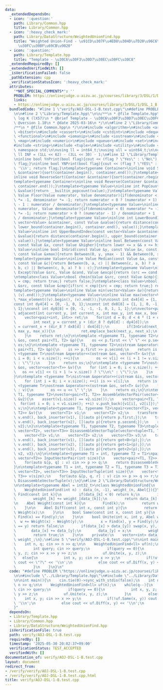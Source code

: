 ```yaml
---
data:
  _extendedDependsOn:
  - icon: ':question:'
    path: Library/Common.hpp
    title: Library/Common.hpp
  - icon: ':heavy_check_mark:'
    path: Library/DataStructure/WeightedUnionFind.hpp
    title: "Weighted Union-Find - \u91CD\u307F\u4ED8\u304D\u7D20\u96C6\u5408\u30C7\
      \u30FC\u30BF\u69CB\u9020"
  - icon: ':question:'
    path: Library/Template.hpp
    title: "Template - \u30C6\u30F3\u30D7\u30EC\u30FC\u30C8"
  _extendedRequiredBy: []
  _extendedVerifiedWith: []
  _isVerificationFailed: false
  _pathExtension: cpp
  _verificationStatusIcon: ':heavy_check_mark:'
  attributes:
    '*NOT_SPECIAL_COMMENTS*': ''
    PROBLEM: https://onlinejudge.u-aizu.ac.jp/courses/library/3/DSL/1/DSL_1_B
    links:
    - https://onlinejudge.u-aizu.ac.jp/courses/library/3/DSL/1/DSL_1_B
  bundledCode: "#line 1 \"verify/AOJ-DSL-1-B.test.cpp\"\n#define PROBLEM \"https://onlinejudge.u-aizu.ac.jp/courses/library/3/DSL/1/DSL_1_B\"\
    \n\n#line 2 \"Library/Template.hpp\"\n\n/**\n * @file Template.hpp\n * @author\
    \ log K (lX57)\n * @brief Template - \u30C6\u30F3\u30D7\u30EC\u30FC\u30C8\n *\
    \ @version 1.10\n * @date 2025-03-16\n */\n\n#line 2 \"Library/Common.hpp\"\n\n\
    /**\n * @file Common.hpp\n */\n\n#include <algorithm>\n#include <array>\n#include\
    \ <bitset>\n#include <cassert>\n#include <cstdint>\n#include <deque>\n#include\
    \ <functional>\n#include <iomanip>\n#include <iostream>\n#include <limits>\n#include\
    \ <map>\n#include <numeric>\n#include <queue>\n#include <set>\n#include <stack>\n\
    #include <string>\n#include <tuple>\n#include <utility>\n#include <vector>\nusing\
    \ namespace std;\n\nusing ll = int64_t;\nusing ull = uint64_t;\n\nconstexpr const\
    \ ll INF = (1LL << 62) - (3LL << 30) - 1;\n#line 12 \"Library/Template.hpp\"\n\
    \ninline bool YnPrint(bool flag){cout << (flag ? \"Yes\" : \"No\") << '\\n'; return\
    \ flag;}\ninline bool YNPrint(bool flag){cout << (flag ? \"YES\" : \"NO\") <<\
    \ '\\n'; return flag;}\ntemplate<typename Container>\ninline void Sort(Container\
    \ &container){sort(container.begin(), container.end());}\ntemplate<typename Container>\n\
    inline void ReverseSort(Container &container){sort(container.rbegin(), container.rend());}\n\
    template<typename Container>\ninline void Reverse(Container &container){reverse(container.begin(),\
    \ container.end());}\ntemplate<typename Value>\ninline int PopCount(const Value\
    \ &value){return __builtin_popcount(value);}\ntemplate<typename Value>\ninline\
    \ Value Floor(Value numerator, Value denominator){if(denominator < 0) numerator\
    \ *= -1, denominator *= -1; return numerator < 0 ? (numerator + 1) / denominator\
    \ - 1 : numerator / denominator;}\ntemplate<typename Value>\ninline Value Ceil(Value\
    \ numerator, Value denominator){if(denominator < 0) numerator *= -1, denominator\
    \ *= -1; return numerator > 0 ? (numerator - 1) / denominator + 1 : numerator\
    \ / denominator;}\ntemplate<typename Value>\ninline int LowerBoundIndex(const\
    \ vector<Value> &container, const Value &value){return distance(container.begin(),\
    \ lower_bound(container.begin(), container.end(), value));}\ntemplate<typename\
    \ Value>\ninline int UpperBoundIndex(const vector<Value> &container, const Value\
    \ &value){return distance(container.begin(), upper_bound(container.begin(), container.end(),\
    \ value));}\ntemplate<typename Value>\ninline bool Between(const Value &lower,\
    \ const Value &x, const Value &higher){return lower <= x && x <= higher;}\ntemplate<typename\
    \ Value>\ninline bool InGrid(const Value &y, const Value &x, const Value &ymax,\
    \ const Value &xmax){return Between(0, y, ymax - 1) && Between(0, x, xmax - 1);}\n\
    template<typename Value>\ninline Value Median(const Value &a, const Value &b,\
    \ const Value &c){return Between(b, a, c) || Between(c, a, b) ? a : (Between(a,\
    \ b, c) || Between(c, b, a) ? b : c);}\ntemplate<typename Value>\ninline Value\
    \ Except(Value &src, Value &cond, Value &excp){return (src == cond ? excp : src);}\n\
    \ntemplate<class Value>\nbool chmin(Value &src, const Value &cmp){if(src > cmp){src\
    \ = cmp; return true;} return false;}\ntemplate<class Value>\nbool chmax(Value\
    \ &src, const Value &cmp){if(src < cmp){src = cmp; return true;} return false;}\n\
    template<typename Value>\ninline Value min(vector<Value> &v){return *min_element((v).begin(),\
    \ (v).end());}\ntemplate<typename Value>\ninline Value max(vector<Value> &v){return\
    \ *max_element((v).begin(), (v).end());}\n\nconst int dx4[4] = {1, 0, -1, 0};\n\
    const int dy4[4] = {0, -1, 0, 1};\nconst int dx8[8] = {1, 1, 0, -1, -1, -1, 0,\
    \ 1};\nconst int dy8[8] = {0, -1, -1, -1, 0, 1, 1, 1};\n\nvector<pair<int, int>>\
    \ adjacent(int current_y, int current_x, int max_y, int max_x, bool dir_8 = false){\n\
    \    vector<pair<int, int>> ret;\n    for(int d = 0; d < 4 * (1 + dir_8); ++d){\n\
    \        int next_y = current_y + (dir_8 ? dy8[d] : dy4[d]);\n        int next_x\
    \ = current_x + (dir_8 ? dx8[d] : dx4[d]);\n        if(InGrid(next_y, next_x,\
    \ max_y, max_x)){\n            ret.emplace_back(next_y, next_x);\n        }\n\
    \    }\n    return ret;\n}\n\ntemplate <typename T1, typename T2>\nostream &operator<<(ostream\
    \ &os, const pair<T1, T2> &p){\n    os << p.first << \" \" << p.second;\n    return\
    \ os;\n}\n\ntemplate <typename T1, typename T2>\nistream &operator>>(istream &is,\
    \ pair<T1, T2> &p){\n    is >> p.first >> p.second;\n    return is;\n}\n\ntemplate\
    \ <typename T>\nostream &operator<<(ostream &os, vector<T> &v){\n    for (int\
    \ i = 0; i < v.size(); ++i){\n        os << v[i] << (i + 1 != v.size() ? \" \"\
    \ : \"\");\n    }\n    return os;\n}\n\ntemplate <typename T>\nostream &operator<<(ostream\
    \ &os, vector<vector<T>> &v){\n    for (int i = 0; i < v.size(); ++i){\n     \
    \   os << v[i] << (i + 1 != v.size() ? \"\\n\" : \"\");\n    }\n    return os;\n\
    }\n\ntemplate <typename T>\nistream &operator>>(istream &is, vector<T> &v){\n\
    \    for (int i = 0; i < v.size(); ++i) is >> v[i];\n    return is;\n}\n\ntemplate\
    \ <typename T>\nostream &operator<<(ostream &os, set<T> &v){\n    for (auto &u\
    \ : v){\n        os << u << \" \";\n    }\n    return os;\n}\n\ntemplate<typename\
    \ T1, typename T2>\nvector<pair<T1, T2>> AssembleVectorPair(vector<T1> &v1, vector<T2>\
    \ &v2){\n    assert(v1.size() == v2.size());\n    vector<pair<T1, T2>> v;\n  \
    \  for(int i = 0; i < v1.size(); ++i) v.push_back({v1[i], v2[i]});\n    return\
    \ v;\n}\n\ntemplate<typename T1, typename T2>\npair<vector<T1>, vector<T2>> DisassembleVectorPair(vector<pair<T1,\
    \ T2>> &v){\n    vector<T1> v1;\n    vector<T2> v2;\n    transform(v.begin(),\
    \ v.end(), back_inserter(v1), [](auto p){return p.first;});\n    transform(v.begin(),\
    \ v.end(), back_inserter(v2), [](auto p){return p.second;});\n    return {v1,\
    \ v2};\n}\n\ntemplate<typename T1, typename T2, typename T3>\ntuple<vector<T1>,\
    \ vector<T2>, vector<T3>> DisassembleVectorTuple(vector<tuple<T1, T2, T3>> &v){\n\
    \    vector<T1> v1;\n    vector<T2> v2;\n    vector<T3> v3;\n    transform(v.begin(),\
    \ v.end(), back_inserter(v1), [](auto p){return get<0>(p);});\n    transform(v.begin(),\
    \ v.end(), back_inserter(v2), [](auto p){return get<1>(p);});\n    transform(v.begin(),\
    \ v.end(), back_inserter(v3), [](auto p){return get<2>(p);});\n    return {v1,\
    \ v2, v3};\n}\n\ntemplate<typename T1 = int, typename T2 = T1>\npair<vector<T1>,\
    \ vector<T2>> InputVectorPair(int size){\n    vector<pair<T1, T2>> v(size);\n\
    \    for(auto &[p, q] : v) cin >> p >> q;\n    return DisassembleVectorPair(v);\n\
    }\n\ntemplate<typename T1 = int, typename T2 = T1, typename T3 = T1>\ntuple<vector<T1>,\
    \ vector<T2>, vector<T3>> InputVectorTuple(int size){\n    vector<tuple<T1, T2,\
    \ T3>> v(size);\n    for(auto &[p, q, r] : v) cin >> p >> q >> r;\n    return\
    \ DisassembleVectorTuple(v);\n}\n#line 2 \"Library/DataStructure/WeightedUnionFind.hpp\"\
    \n\ntemplate<typename Abel = int32_t>\nclass WeightedUnionFind{\n    public:\n\
    \    WeightedUnionFind(int n) : data_(n, -1), weight_(n, Abel{}){}\n\n    int\
    \ Find(const int k){\n        if(data_[k] < 0) return k;\n        int r = Find(data_[k]);\n\
    \        weight_[k] += weight_[data_[k]];\n        return data_[k] = r;\n    }\n\
    \n    Abel Weight(const int k){\n        Find(k);\n        return weight_[k];\n\
    \    }\n\n    Abel Diff(const int x, const int y){\n        return Weight(y) -\
    \ Weight(x);\n    }\n\n    bool Same(const int x, const int y){\n        return\
    \ Find(x) == Find(y);\n    }\n\n    bool Unite(int x, int y, Abel w){\n      \
    \  w += Weight(x) - Weight(y);\n        x = Find(x), y = Find(y);\n        if(x\
    \ == y) return false;\n        if(data_[x] > data_[y]) swap(x, y), w = -w;\n \
    \       data_[x] += data_[y];\n        data_[y] = x;\n        weight_[y] = w;\n\
    \        return true;\n    }\n\n    private:\n    vector<int> data_;\n    vector<Abel>\
    \ weight_;\n};\n#line 5 \"verify/AOJ-DSL-1-B.test.cpp\"\n\nint main(){\n    cin.tie(0)->sync_with_stdio(false);\n\
    \    int n, q; cin >> n >> q;\n\n    WeightedUnionFind<ll> uf(n);\n    while(q--){\n\
    \        int query; cin >> query;\n        if(query == 0){\n            int x,\
    \ y, z; cin >> x >> y >> z;\n            uf.Unite(x, y, z);\n        }\n     \
    \   else{\n            int x, y; cin >> x >> y;\n            if(!uf.Same(x, y))\
    \ cout << \"?\" << '\\n';\n            else cout << uf.Diff(x, y) << '\\n';\n\
    \        }\n    }\n}\n"
  code: "#define PROBLEM \"https://onlinejudge.u-aizu.ac.jp/courses/library/3/DSL/1/DSL_1_B\"\
    \n\n#include \"../Library/Template.hpp\"\n#include \"../Library/DataStructure/WeightedUnionFind.hpp\"\
    \n\nint main(){\n    cin.tie(0)->sync_with_stdio(false);\n    int n, q; cin >>\
    \ n >> q;\n\n    WeightedUnionFind<ll> uf(n);\n    while(q--){\n        int query;\
    \ cin >> query;\n        if(query == 0){\n            int x, y, z; cin >> x >>\
    \ y >> z;\n            uf.Unite(x, y, z);\n        }\n        else{\n        \
    \    int x, y; cin >> x >> y;\n            if(!uf.Same(x, y)) cout << \"?\" <<\
    \ '\\n';\n            else cout << uf.Diff(x, y) << '\\n';\n        }\n    }\n\
    }"
  dependsOn:
  - Library/Template.hpp
  - Library/Common.hpp
  - Library/DataStructure/WeightedUnionFind.hpp
  isVerificationFile: true
  path: verify/AOJ-DSL-1-B.test.cpp
  requiredBy: []
  timestamp: '2025-05-30 20:02:37+09:00'
  verificationStatus: TEST_ACCEPTED
  verifiedWith: []
documentation_of: verify/AOJ-DSL-1-B.test.cpp
layout: document
redirect_from:
- /verify/verify/AOJ-DSL-1-B.test.cpp
- /verify/verify/AOJ-DSL-1-B.test.cpp.html
title: verify/AOJ-DSL-1-B.test.cpp
---
```

